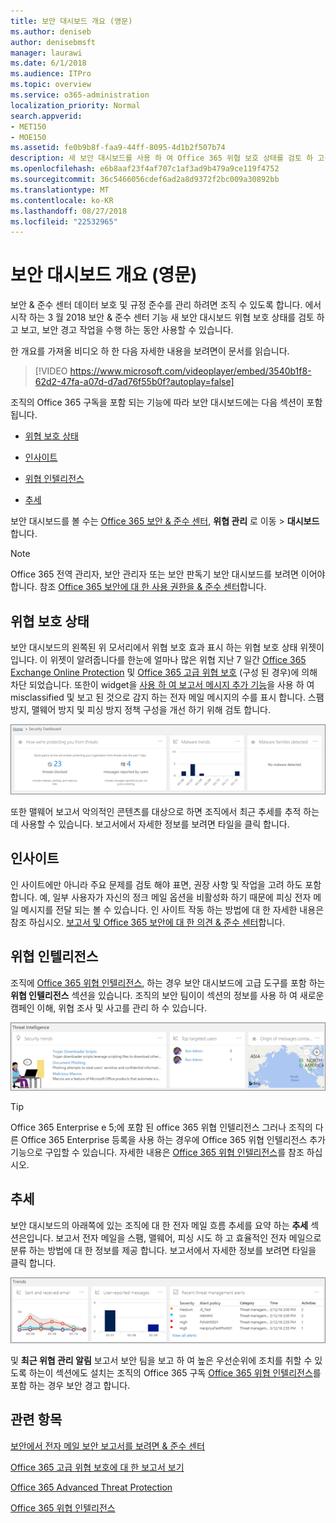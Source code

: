 ```yaml
---
title: 보안 대시보드 개요 (영문)
ms.author: deniseb
author: denisebmsft
manager: laurawi
ms.date: 6/1/2018
ms.audience: ITPro
ms.topic: overview
ms.service: o365-administration
localization_priority: Normal
search.appverid:
- MET150
- MOE150
ms.assetid: fe0b9b8f-faa9-44ff-8095-4d1b2f507b74
description: 새 보안 대시보드를 사용 하 여 Office 365 위협 보호 상태를 검토 하 고를 보고 하 보안 경고 작업을 수행 합니다.
ms.openlocfilehash: e6b8aaf23f4af707c1af3ad9b479a9ce119f4752
ms.sourcegitcommit: 36c5466056cdef6ad2a8d9372f2bc009a30892bb
ms.translationtype: MT
ms.contentlocale: ko-KR
ms.lasthandoff: 08/27/2018
ms.locfileid: "22532965"
---
```

# <a name="security-dashboard-overview"></a>보안 대시보드 개요 (영문)

보안 &amp; 준수 센터 데이터 보호 및 규정 준수를 관리 하려면 조직 수 있도록 합니다. 에서 시작 하는 3 월 2018 보안 &amp; 준수 센터 기능 새 보안 대시보드 위협 보호 상태를 검토 하 고 보고, 보안 경고 작업을 수행 하는 동안 사용할 수 있습니다. 
  
한 개요를 가져올 비디오 하 한 다음 자세한 내용을 보려면이 문서를 읽습니다.
  
> [!VIDEO https://www.microsoft.com/videoplayer/embed/3540b1f8-62d2-47fa-a07d-d7ad76f55b0f?autoplay=false]
  
조직의 Office 365 구독을 포함 되는 기능에 따라 보안 대시보드에는 다음 섹션이 포함 됩니다.
  
- [위협 보호 상태](#threat-protection-status)
    
- [인사이트](#insights)
    
- [위협 인텔리전스](#threat-intelligence)
    
- [추세](#trends)
    
보안 대시보드를 볼 수는 [Office 365 보안 &amp; 준수 센터](go-to-the-securitycompliance-center.md), **위협 관리** 로 이동 \> **대시보드**합니다.
  
> [!NOTE]
> Office 365 전역 관리자, 보안 관리자 또는 보안 판독기 보안 대시보드를 보려면 이어야 합니다. 참조 [Office 365 보안에 대 한 사용 권한을 &amp; 준수 센터](permissions-in-the-security-and-compliance-center.md)합니다. 
  
## <a name="threat-protection-status"></a>위협 보호 상태

보안 대시보드의 왼쪽된 위 모서리에서 위협 보호 효과 표시 하는 위협 보호 상태 위젯이입니다. 이 위젯이 알려줍니다를 한눈에 얼마나 많은 위협 지난 7 일간 [Office 365 Exchange Online Protection](anti-spam-protection.md) 및 [Office 365 고급 위협 보호](office-365-atp.md) (구성 된 경우)에 의해 차단 되었습니다. 또한이 widget을 [사용 하 여 보고서 메시지 추가 기능](https://support.office.com/article/b5caa9f1-cdf3-4443-af8c-ff724ea719d2)을 사용 하 여 misclassified 및 보고 된 것으로 감지 하는 전자 메일 메시지의 수를 표시 합니다. 스팸 방지, 맬웨어 방지 및 피싱 방지 정책 구성을 개선 하기 위해 검토 합니다.
  
![보안 대시보드의 위쪽에 위협 보호 위젯](media/5c7c644e-6b01-4bf8-b991-f6ba0fdc5717.png)
  
또한 맬웨어 보고서 악의적인 콘텐츠를 대상으로 하면 조직에서 최근 추세를 추적 하는데 사용할 수 있습니다. 보고서에서 자세한 정보를 보려면 타일을 클릭 합니다.
  
## <a name="insights"></a>인사이트

인 사이트에만 아니라 주요 문제를 검토 해야 표면, 권장 사항 및 작업을 고려 하도 포함 합니다. 예, 일부 사용자가 자신의 정크 메일 옵션을 비활성화 하기 때문에 피싱 전자 메일 메시지를 전달 되는 볼 수 있습니다. 인 사이트 작동 하는 방법에 대 한 자세한 내용은 참조 하십시오. [보고서 및 Office 365 보안에 대 한 의견 &amp; 준수 센터](reports-and-insights-in-security-and-compliance.md)합니다.
  
## <a name="threat-intelligence"></a>위협 인텔리전스

조직에 [Office 365 위협 인텔리전스](office-365-ti.md), 하는 경우 보안 대시보드에 고급 도구를 포함 하는 **위협 인텔리전스** 섹션을 있습니다. 조직의 보안 팀이이 섹션의 정보를 사용 하 여 새로운 캠페인 이해, 위협 조사 및 사고를 관리 하 수 있습니다. 
  
![위협 인텔리전스를 사용 하면 사용자가 조직에 대상으로 하는 공격을 이해](media/6ce67cf2-3bbb-4008-9c55-1b4c7af0471f.png)
  
> [!TIP]
> Office 365 Enterprise e 5;에 포함 된 office 365 위협 인텔리전스 그러나 조직의 다른 Office 365 Enterprise 등록을 사용 하는 경우에 Office 365 위협 인텔리전스 추가 기능으로 구입할 수 있습니다. 자세한 내용은 [Office 365 위협 인텔리전스](office-365-ti.md)를 참조 하십시오. 
  
## <a name="trends"></a>추세

보안 대시보드의 아래쪽에 있는 조직에 대 한 전자 메일 흐름 추세를 요약 하는 **추세** 섹션은입니다. 보고서 전자 메일을 스팸, 맬웨어, 피싱 시도 하 고 효율적인 전자 메일으로 분류 하는 방법에 대 한 정보를 제공 합니다. 보고서에서 자세한 정보를 보려면 타일을 클릭 합니다. 
  
![추세 섹션에는 조직에 대 한 전자 메일 흐름 추세를 요약 되어있습니다.](media/edec55c0-59f4-4510-ae91-4a50b7b3cd93.png)
  
및 **최근 위협 관리 알림** 보고서 보안 팀을 보고 하 여 높은 우선순위에 조치를 취할 수 있도록 하는이 섹션에도 설치는 조직의 Office 365 구독 [Office 365 위협 인텔리전스](office-365-ti.md)를 포함 하는 경우 보안 경고 합니다. 
  
## <a name="related-topics"></a>관련 항목

[보안에서 전자 메일 보안 보고서를 보려면 &amp; 준수 센터](view-email-security-reports.md)
  
[Office 365 고급 위협 보호에 대 한 보고서 보기](view-reports-for-atp.md)
  
[Office 365 Advanced Threat Protection](office-365-atp.md)
  
[Office 365 위협 인텔리전스](office-365-ti.md)
  

